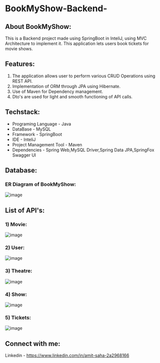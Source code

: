 # BookMyShow-Backend-
## About BookMyShow:
This is a Backend project made using SpringBoot in InteliJ, using MVC Architecture to implement it. This application lets users book tickets for movie shows.

## Features:
1) The application allows user to perform various CRUD Operations using REST API.
2) Implementation of ORM through JPA using Hibernate.
3) Use of Maven for Dependency management.
4) Dto's are used for light and smooth functioning of API calls.

## Techstack:
- Programing Language - Java
- DataBase - MySQL
- Framework - SpringBoot
- IDE - InteliJ
- Project Management Tool - Maven 
- Dependencies - Spring Web,MySQL Driver,Spring Data JPA,SpringFox Swagger UI

## Database:

### ER Diagram of BookMyShow:
![image](https://user-images.githubusercontent.com/114154372/211319592-d15efa13-0cef-4d5e-b856-caf8b66f27c4.png)

## List of API's:

### 1) Movie:
![image](https://user-images.githubusercontent.com/114154372/211321722-9f5e62fa-0ae0-4f74-a323-5cabe83811f2.png)

### 2) User:
![image](https://user-images.githubusercontent.com/114154372/211321888-e6f61741-b503-46ee-9827-493bac1e5ab6.png)

### 3) Theatre:
![image](https://user-images.githubusercontent.com/114154372/211322057-97408e34-af33-4db2-98f1-333f81e51f8d.png)

### 4) Show:
![image](https://user-images.githubusercontent.com/114154372/211322180-e8b06b0d-5acc-4f51-b0b0-5a4803fadb68.png)

### 5) Tickets:
![image](https://user-images.githubusercontent.com/114154372/211322501-37d7f250-76b1-48ab-a955-3c02177fd884.png)

## Connect with me:
Linkedin - https://www.linkedin.com/in/amit-saha-2a2968166

